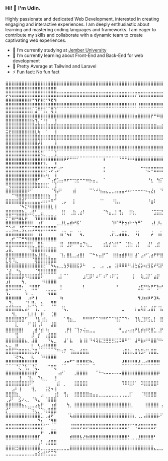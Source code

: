 ### Hi! 👋 I'm Udin.

Highly passionate and dedicated Web Development, interested in creating engaging and interactive experiences. I am deeply enthusiastic about learning and mastering coding languages and frameworks. I am eager to contribute my skills and collaborate with a dynamic team to create captivating web experiences.

- 🔭 I’m currently studying at <a href="https://unej.ac.id/">Jember University</a>
- 🌱 I’m currently learning about Front-End and Back-End for web development
- 🌸 Pretty Average at Tailwind and Laravel
- ⚡ Fun fact: No fun fact


⣿⣿⣿⣿⣿⣿⣿⣿⣿⣿⣿⣿⣿⣿⣿⣿⣿⣿⣿⣿⣿⣿⣿⣿⣿⣿⣿⣿⣿⣿⣿⣿⣿⣿⣿⣿⣿⣿⣿⣿⣿⣿⣿⣿⣿⣿⣿⣿⣿⣿⣿⣿⣿⣿⣿⣿⣿⣿⣿⣿⣿⣿⣿⣿⣿
⡿⢿⣿⣿⣿⣿⣿⣿⣿⣿⣿⣿⣿⣿⣿⣿⣿⣿⣿⣿⣿⣿⣿⣿⣿⣿⣿⣿⣿⣿⣿⣿⣿⣿⣿⣿⣿⣿⣿⣿⡟⢻⣿⣿⣿⣿⣿⣿⣿⣿⣿⣿⣿⣿⣿⣿⣿⠛⢻⡟⣿⡛⠻⣟⢻
⣿⣿⣿⣿⣿⣿⣿⣿⣿⣿⣿⣿⣿⣿⣿⣿⣿⣿⣿⣿⣿⣿⣿⣿⣿⣿⣿⣿⣿⣿⣿⣿⣿⣿⣿⣿⣿⣿⣿⣿⡇⢸⣿⣿⣿⣿⣿⣿⣿⣿⣿⣿⣿⣿⣿⣿⣿⡆⣴⠛⠋⣧⠀⢿⢸
⣿⣿⣿⣿⣿⣿⣿⣿⣿⣿⣿⣿⣿⣿⣿⣿⣿⣿⣿⣿⣿⣿⣿⣿⣿⣿⣿⣿⣿⣿⣿⣿⣿⣿⣿⣿⣿⣿⣿⣿⣶⣿⣿⣿⣿⡟⠛⠿⣿⣿⣿⣿⣿⣿⣿⣿⣿⣷⠹⡄⠁⢻⠀⠀⢸
⣿⣿⣿⣿⣿⣿⣿⣿⣿⣿⣿⣿⣿⣿⣿⣿⣿⣿⣿⣿⣿⣿⣿⣿⣿⣿⣿⣿⣿⣿⣿⣿⣿⣿⣿⣿⣿⣿⣿⣿⣿⣿⣿⣿⣿⣿⣿⣶⣾⣭⣟⣿⣿⣿⣿⣿⣿⣿⣇⢷⠀⠈⠀⠀⢸
⣿⣿⣿⣿⣿⣿⣿⣿⣿⣿⣿⣿⣿⣿⣿⣿⣿⣿⣿⣿⣿⣿⣿⣿⣿⣿⣿⣿⣿⣿⣿⣿⣿⣿⣿⣿⣿⣿⣿⣿⣿⣿⣿⣿⣿⣿⣿⣿⣿⣿⣿⣿⣿⣿⣿⣿⣿⣿⣿⡼⡇⠀⠀⠀⢸
⣿⣿⣿⣿⣿⣿⣿⣿⣿⣿⣿⣿⣿⣿⣿⣿⣿⣿⣿⣿⣿⣿⣿⣿⣿⣿⣿⣿⣿⣿⣿⣿⣿⣿⣿⣿⣿⣿⣿⣿⣿⣿⣿⣿⣿⣿⣿⣿⣿⣿⣿⣿⣿⣿⣿⣿⣿⣿⣿⣷⢿⡀⠀⠀⢸
⣿⣿⣿⣿⣿⣿⣿⣿⣿⣿⣿⣿⣿⣿⣿⣿⣿⣿⡿⠟⠛⠛⠋⠉⠉⠉⠉⠉⠉⠉⢹⠉⠉⠉⠉⠙⠛⠛⠿⠿⣿⣿⣿⣿⣿⣿⣿⣿⣿⣿⣿⣿⣿⣿⣿⣿⣿⣿⣿⣿⣏⣧⠀⠀⢸
⣿⣿⣿⣿⣿⣿⣿⣿⣿⣿⣿⣿⡿⢛⡽⢋⡴⠋⠀⠀⠀⠀⠀⠀⠀⠀⠀⠀⠀⠀⢸⠀⠀⠀⠀⠀⠀⠀⠀⠀⠀⠀⠉⠹⣟⠿⣿⣿⣿⣿⣿⣿⣿⣿⣿⣿⣿⣿⣿⣿⣿⡼⡆⠀⢸
⣿⣿⣿⣿⣿⣿⣿⣿⣿⡿⠋⠀⠀⠉⢠⣞⣡⣤⠶⠖⠒⢒⣖⠒⠒⠶⡦⣤⣀⠀⠈⠀⠀⠀⠀⠀⠀⠀⠀⠀⠀⠀⠀⠀⠘⣆⠀⢳⡍⠛⢿⣿⣿⣿⣿⣿⣿⣿⣿⣿⣿⣿⡁⠀⢸
⣿⣿⣿⣿⣿⣿⣿⠟⠁⠀⠀⠀⠀⠀⠈⢻⡼⠃⠀⠀⠀⣾⠀⠀⠀⠀⠉⠑⠚⢳⣤⣄⣀⣀⣤⣤⣤⠴⠶⠒⠒⠒⠒⠲⢤⣜⡆⠀⠙⠀⠀⠉⠻⣿⢿⣿⣿⣿⣿⣿⣿⣿⣷⠀⢸
⣿⣿⣿⣿⣿⣿⣥⣤⣤⣤⣤⠴⠶⠒⠛⠉⠀⢀⡤⠀⠀⡇⠀⠀⠀⠀⠀⠀⠀⠈⠁⠀⠀⠘⣧⡄⠀⠀⠀⠀⠀⠀⠀⠀⠘⣶⠇⠀⠀⠀⠀⠀⠀⠈⠳⣍⠻⣿⣿⣿⣿⣿⣿⣇⢸
⣿⣿⣿⣿⣿⣷⣤⣠⡾⠃⠀⣤⠀⠀⠀⠀⠀⢸⡇⠀⢀⣷⢀⣴⠇⠀⠀⠀⠀⠀⠈⠳⣤⣀⡇⢻⡄⠀⢸⢷⡀⠀⠀⠀⠀⠈⣩⣭⣝⡛⠛⣶⠾⣿⣏⡿⠀⠈⢻⣿⣿⣿⣿⣿⣾
⣿⣿⣿⣿⣿⣿⣿⣿⡇⠀⢰⡏⠀⠀⠀⠀⣀⣸⣇⣤⣾⠞⣯⠁⠀⠀⠀⠀⠀⠀⠀⠀⠀⢹⠏⠛⡗⣲⡾⠒⢳⠛⠁⠀⠀⢠⡇⡸⡄⠉⠑⢾⣀⠘⢯⡉⣉⣩⣿⣿⣿⣿⣿⣿⣿
⣿⣿⣿⣿⣿⣿⣿⣿⡇⠀⢸⡇⠀⠀⠀⠀⠀⣾⠙⢦⡏⠀⠈⢷⡀⠀⠀⠀⠀⠀⠀⠀⢀⡟⣀⣴⣿⣯⡀⠀⠸⡇⠀⠀⠀⡼⠀⢰⡇⠀⢀⡞⠈⠉⠛⠻⣿⣿⣿⣿⣿⣿⣿⣿⣿
⣿⣿⣿⣿⣿⣿⣿⣿⣇⠀⣿⣷⠀⠀⠀⠀⠀⣿⠀⣸⡿⠛⠛⣶⡙⢦⣀⠀⠀⠀⢰⣧⡞⢱⡟⠉⠀⢈⣿⡆⢠⡇⠀⠀⣼⠃⢀⣾⠀⣠⣿⡀⠀⠀⠀⠀⠙⣿⣿⣿⣿⣿⣿⣿⣿
⣿⣿⣿⣿⣿⣿⣿⣿⣿⣦⣸⣿⣧⣀⠀⠀⠀⢹⡄⣿⣇⣀⣴⣿⡇⠀⠉⠓⠦⣤⡟⠉⠀⢸⣿⣶⣾⡿⢿⡇⣼⠁⣠⠞⢁⣴⠟⠟⣿⣇⢿⠹⣄⠀⠀⠀⠀⠈⢿⣿⣿⣿⣿⣿⣿
⣿⣿⣿⣿⣿⣿⣿⣿⣿⣿⣿⣿⡋⠉⠳⢦⣄⣀⣳⡻⣿⣿⣯⡽⠓⠀⠀⣀⠀⢀⡄⢀⣤⠀⣽⠿⠿⠿⠛⣼⣓⣮⡵⢶⣻⣯⠞⢫⡟⠈⣼⠀⠘⢦⠀⠀⠀⠀⠈⢻⣿⣿⣿⣿⣿
⣿⣿⣿⣿⣿⡿⠻⢿⣿⣿⣿⠗⠀⠀⠀⠀⢠⡇⠉⠁⠀⠀⠀⠀⣰⢋⡿⠃⠴⠋⠰⠋⠰⠟⢩⠀⠀⠀⠀⢸⠀⠀⢷⣨⡟⠁⣴⡟⠀⣰⡇⠀⠀⠀⢳⡀⠀⠀⠀⠀⠘⢿⣿⣿⣿
⣿⣿⣿⣿⣿⠆⠀⠘⣿⣿⠏⠀⠀⠀⠀⠀⠀⡇⠀⠀⠀⠀⠀⠀⠇⠀⠀⠀⠀⠀⠀⠀⠀⠀⠘⠀⠀⠀⠀⠀⠀⣰⣯⠛⣷⠟⠋⡷⠞⢻⡀⠀⠀⠀⠀⢳⠀⡀⠀⠀⠀⠈⢿⣿⣿
⣿⣿⣿⣿⣿⠀⠀⣰⠟⢸⠀⠀⠀⠀⠀⠀⠀⢷⠀⠀⠀⠀⠀⠀⠀⠀⠀⠀⠀⠀⠀⠀⠀⠀⠀⠀⠀⠀⠀⠀⠀⢻⣸⣶⡿⠟⣹⢧⠀⠀⢹⡄⠀⠀⠀⠈⡇⣿⡄⠀⣦⠀⠀⢻⣿
⣿⣿⣿⣿⣿⣄⣴⠏⠀⢸⡀⠀⡀⠀⠀⠀⠀⠘⢧⡀⠀⠀⠀⠀⠀⠀⠀⠀⠀⠀⠀⠀⠀⠀⠀⠀⣀⠀⠀⠀⡆⣤⢷⡏⣠⣾⡏⠈⣧⠀⠀⢻⡀⠀⠀⠀⣇⡇⡇⠀⡿⠀⠀⢈⣿
⣿⣿⣿⣿⣿⣽⠋⠀⠀⠘⣧⢰⣧⠀⠀⠀⠀⠀⠁⢻⣦⣀⠀⠀⠛⠛⠛⠋⠉⠙⠛⠋⠉⠉⢻⡍⠉⠙⠂⠀⢹⢧⣈⡿⣫⣄⡇⠀⣿⠀⠀⠀⣇⠀⠀⠀⠋⢸⡇⢠⠇⠀⠀⣼⣿
⣿⣿⣿⣿⣿⡇⠀⠀⢀⣾⠘⣾⠸⡆⠀⠀⠀⠀⢀⡟⡇⠈⢹⡲⢬⣤⣀⣀⠀⠀⠀⠀⠀⠀⠀⠛⣀⣠⢤⣶⠟⣇⡾⡾⢟⣿⣁⢀⡟⠀⠀⠀⢻⠀⠀⠀⠀⡼⠀⡞⠀⢠⣾⣿⣿
⣿⣿⣿⣿⣿⣿⣦⡀⣼⣿⠀⠀⠀⠙⢦⣀⠀⠀⣼⠁⣧⠀⠀⣷⢸⡇⠙⠺⢽⣯⣙⣛⣛⣛⣭⠭⠿⠛⠉⠀⣼⠛⣷⠞⠛⣿⣿⠙⠓⠦⣤⣀⡿⠀⠀⠀⠀⡇⠀⢣⣴⣿⣿⣿⣿
⣿⣿⣯⣭⣿⣿⣿⣷⣌⡿⡄⠀⠀⠀⠀⠈⠛⠲⠟⠀⢹⣦⣤⣾⣿⣧⠀⠀⠀⠀⠀⠀⠀⠀⠀⠀⢰⣿⣷⣄⣿⢳⣻⠞⢣⣿⣿⡀⠀⠀⠀⠈⢝⠲⣄⠀⠀⣇⠀⠀⠹⢿⣿⣿⣿
⣿⣿⣿⣿⣿⣿⣿⣿⣿⣿⠀⠀⠀⠀⠀⠀⠀⢀⣴⠶⠋⠁⣿⣿⣿⣯⠷⣄⠀⠀⠀⠀⠀⠀⠀⠀⣼⣿⣿⣿⣿⣼⣠⣴⣿⣿⣿⣿⠀⠀⠀⠀⠈⢆⠈⢳⡄⠘⢦⡀⠀⠀⠉⠛⢿
⣿⣿⣿⣿⣿⣿⣿⣿⣿⡟⠀⠀⠀⠀⠀⠀⢠⡞⠁⠀⠀⢀⣿⣿⣿⡇⠀⠀⠉⠓⠢⠤⠤⠤⠤⠤⣿⣿⣿⣿⣿⣿⣿⣿⣿⣿⣿⡿⠀⠀⠀⠀⠀⢸⠀⠀⢹⡄⠀⠙⢦⣀⠀⠀⢸
⣿⣿⣿⣿⣿⣿⣿⡿⠋⠀⠀⠀⠀⠀⠀⠀⣾⠀⡀⠀⠀⢸⣿⣿⣿⡇⠀⠀⠀⠀⠀⠀⠀⠀⠀⠀⠹⠿⢿⡿⠁⠀⠽⣿⣿⣿⣿⠇⠀⠀⠀⣠⠇⢸⠀⠀⠀⢻⡀⠀⠀⢨⣝⠲⢸
⣿⣿⣿⣷⡀⠀⠀⠀⠀⠀⠀⣠⠀⠀⠀⢰⡇⠀⢻⡄⠀⢸⣿⣿⣿⣿⣶⣤⣤⣀⣀⣀⣀⣀⣀⢀⢀⣀⣸⠁⠀⠀⠈⢿⣿⣿⣿⠀⠀⢀⡼⠃⠀⣪⠔⢄⡀⠈⠳⣄⠀⠈⣿⣿⣿
⣿⣿⣿⣿⣿⣦⣄⣀⣀⣠⣦⡟⠀⠀⢰⣾⠀⠀⠀⢳⡀⢸⣿⣿⣿⣿⣿⣿⣿⣿⣿⣿⣿⣿⣿⣿⣿⣿⣿⡀⠀⠀⠀⢸⣿⣿⣿⡇⢠⡞⠁⠀⠀⠀⠀⠀⠉⠲⢄⡈⠙⢦⣿⣿⣿
⣿⣿⣿⣿⣿⣿⣿⣿⣿⣿⣿⣁⢀⣴⠟⠁⠀⠀⠀⠈⢧⣾⣿⣿⣿⣿⣿⣿⣿⣿⣿⣿⣿⣿⣿⣿⣿⣿⣿⣷⡀⢀⡀⣼⣿⣿⣿⡧⠋⠀⠀⠀⠀⠀⠀⠀⠀⠀⠀⠙⣆⠀⠈⢻⣿
⣿⣿⣿⣿⣿⣿⣿⣿⣿⣿⣿⡷⠋⠁⠀⠀⠀⠀⠀⠀⢸⣿⣿⡿⣿⡿⣿⣿⣿⣿⣿⣿⣿⣿⣿⣿⣿⣿⠟⠉⠻⣾⣿⣿⣿⣿⡿⠀⠀⠀⠀⠀⠀⠀⠀⠀⠀⠀⠀⠀⡿⠀⢀⣿⣿
⣿⣿⣿⣿⣿⣿⣿⣿⣿⣿⡏⠀⠀⠀⠀⠀⠀⠀⠀⠀⣾⣿⣿⣧⣜⣷⣿⣿⣿⣿⣿⣿⣿⣿⣿⣿⣿⣿⡃⣀⢀⣸⣿⣿⣿⣿⠃⠀⠀⠀⠀⠀⠀⠀⠀⠀⠀⠀⠀⢠⠇⢠⣾⣿⣿
⣿⣿⣿⣛⣿⣿⣿⣿⣿⣿⣿⣀⣀⣀⣀⣀⣀⣀⣀⣀⣿⣿⣿⣿⣿⣿⣿⣿⣿⣿⣿⣿⣿⣿⣿⣿⣿⣿⣿⣿⣿⣿⣿⣿⣿⣿⣄⣀⣀⣀⣀⣀⣀⣀⣀⣀⣀⣀⣤⣪⣴⣟⣋⣉⣙
